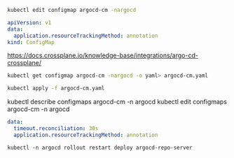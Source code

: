 
```bash
kubectl edit configmap argocd-cm -nargocd
```

```yaml
apiVersion: v1
data:
  application.resourceTrackingMethod: annotation
kind: ConfigMap

```

https://docs.crossplane.io/knowledge-base/integrations/argo-cd-crossplane/

```bash
kubectl get configmap argocd-cm -nargocd -o yaml> argocd-cm.yaml
```
```bash
kubectl apply -f argocd-cm.yaml
```


kubectl describe configmaps argocd-cm -n argocd
kubectl edit configmaps argocd-cm -n argocd

```yaml
data:
  timeout.reconciliation: 30s
  application.resourceTrackingMethod: annotation
```

```
kubectl -n argocd rollout restart deploy argocd-repo-server
```
